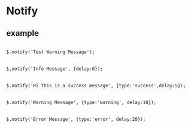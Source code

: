 Notify
======

<h2>example</h2>
<code>
$.notify('Test Warning Message');
</code><br><code>
$.notify('Info Message', {delay:0});
</code><br><code>
$.notify('Hi this is a success message', {type:'success',delay:5});
</code><br><code>
$.notify('Warning Message', {type:'warning', delay:10});
</code><br><code>
$.notify('Error Message', {type:'error', delay:20});
</code>
